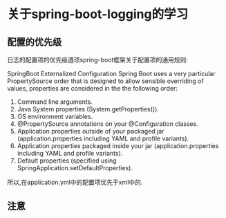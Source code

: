 # 关于spring-boot-logging的学习



## 配置的优先级
日志的配置项的优先级遵顼spring-boot框架关于配置项的通用规则:

SpringBoot Externalized Configuration
Spring Boot uses a very particular PropertySource order that is designed to allow sensible overriding of values, properties are considered in the the following order:
1. Command line arguments.
2. Java System properties (System.getProperties()).
3. OS environment variables.
4. @PropertySource annotations on your @Configuration classes.
5. Application properties outside of your packaged jar (application.properties including YAML and profile variants).
6. Application properties packaged inside your jar (application.properties including YAML and profile variants).
7. Default properties (specified using SpringApplication.setDefaultProperties).

所以,在application.yml中的配置项优先于xml中的.



## 注意


